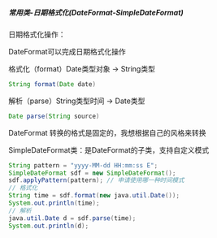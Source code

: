 #####  常用类-日期格式化(DateFormat-SimpleDateFormat) 

日期格式化操作：

DateFormat可以完成日期格式化操作

格式化（format）Date类型对象 -> String类型

```java
String format(Date date)
```

解析（parse）String类型时间 -> Date类型

```java
Date parse(String source)
```

DateFormat 转换的格式是固定的，我想根据自己的风格来转换

SimpleDateFormat类：是DateFormat的子类，支持自定义模式

```java
String pattern = "yyyy-MM-dd HH:mm:ss E";
SimpleDateFormat sdf = new SimpleDateFormat();
sdf.applyPattern(pattern); // 申请使用哪一种时间模式
// 格式化
String time = sdf.format(new java.util.Date());
System.out.println(time);
// 解析
java.util.Date d = sdf.parse(time);
System.out.println(d);
```

